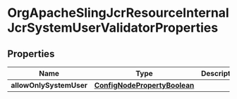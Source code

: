 

# OrgApacheSlingJcrResourceInternalJcrSystemUserValidatorProperties

## Properties

Name | Type | Description | Notes
------------ | ------------- | ------------- | -------------
**allowOnlySystemUser** | [**ConfigNodePropertyBoolean**](ConfigNodePropertyBoolean.md) |  |  [optional]



